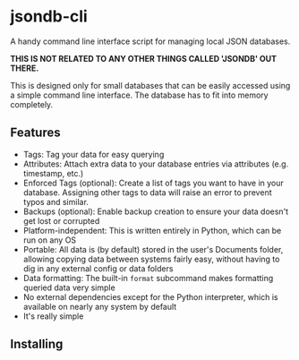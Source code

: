 # jsondb-cli

A handy command line interface script for managing local JSON databases.

**THIS IS NOT RELATED TO ANY OTHER THINGS CALLED 'JSONDB' OUT THERE.**

This is designed only for small databases that can be easily accessed using a simple command line interface. The database has to fit into memory completely.

## Features

- Tags: Tag your data for easy querying
- Attributes: Attach extra data to your database entries via attributes (e.g. timestamp, etc.)
- Enforced Tags (optional): Create a list of tags you want to have in your database. Assigning other tags to data will raise an error to prevent typos and similar.
- Backups (optional): Enable backup creation to ensure your data doesn't get lost or corrupted
- Platform-independent: This is written entirely in Python, which can be run on any OS
- Portable: All data is (by default) stored in the user's Documents folder, allowing copying data between systems fairly easy, without having to dig in any external config or data folders
- Data formatting: The built-in `format` subcommand makes formatting queried data very simple
- No external dependencies except for the Python interpreter, which is available on nearly any system by default
- It's really simple

## Installing

